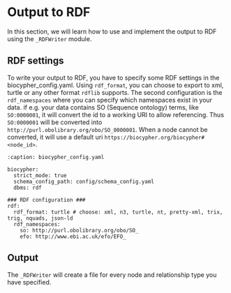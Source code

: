 # Output to RDF

In this section, we will learn how to use and implement the output to RDF using the `_RDFWriter` module.


## RDF settings

To write your output to RDF, you have to specify some RDF settings in the biocypher_config.yaml. Using `rdf_format`, you can choose to export to xml, turtle or any other format `rdflib` supports. The second configuration is the `rdf_namespaces` where you can specify which namespaces exist in your data. if e.g. your data contains SO (Sequence ontology) terms, like `SO:0000001`, it will convert the id to a working URI to allow referencing. Thus `SO:0000001` will be converted into `http://purl.obolibrary.org/obo/SO_0000001`.
When a node cannot be converted, it will use a default uri `https://biocypher.org/biocypher#<node_id>`.

```{code-block} yaml
:caption: biocypher_config.yaml

biocypher:
  strict_mode: true
  schema_config_path: config/schema_config.yaml
  dbms: rdf

### RDF configuration ###
rdf:
  rdf_format: turtle # choose: xml, n3, turtle, nt, pretty-xml, trix, trig, nquads, json-ld
  rdf_namespaces:
    so: http://purl.obolibrary.org/obo/SO_
    efo: http://www.ebi.ac.uk/efo/EFO_

```

## Output
The `_RDFWriter` will create a file for every node and relationship type you have specified.

